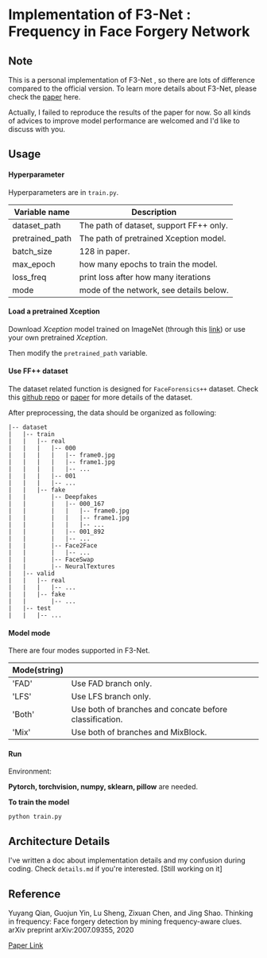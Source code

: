 # Implementation of F3-Net​ : Frequency in Face Forgery Network

## Note

This is a personal implementation of F3-Net , so there are lots of difference compared to the official version. To learn more details about F3-Net, please check the [paper](https://arxiv.org/abs/2007.09355) here.

Actually, I failed to reproduce the results of the paper for now. So all kinds of advices to improve model performance are welcomed and I'd like to discuss with you.



## Usage

#### Hyperparameter

Hyperparameters are in `train.py`.

| Variable name   | Description                             |
| --------------- | --------------------------------------- |
| dataset_path    | The path of dataset, support FF++ only. |
| pretrained_path | The path of pretrained Xception model.  |
| batch_size      | 128 in paper.                           |
| max_epoch       | how many epochs to train the model.     |
| loss_freq       | print loss after how many iterations    |
| mode            | mode of the network, see details below. |



#### Load a pretrained Xception

Download *Xception* model trained on ImageNet (through this [link](http://data.lip6.fr/cadene/pretrainedmodels/xception-b5690688.pth)) or use your own pretrained *Xception*.

Then modify the `pretrained_path`  variable.



#### Use FF++ dataset

The dataset related function is designed for `FaceForensics++`  dataset. Check this [github repo](https://github.com/ondyari/FaceForensics) or [paper](https://arxiv.org/abs/1901.08971) for more details of the dataset.

After preprocessing, the data should be organized as following:

```
|-- dataset
|   |-- train
|   |   |-- real
|   |   |	|-- 000
|   |   |	|	|-- frame0.jpg
|   |   |	|	|-- frame1.jpg
|   |   |	|	|-- ...
|   |   |	|-- 001
|   |   |	|-- ...
|   |   |-- fake
|   |   	|-- Deepfakes
|   |   	|	|-- 000_167
|   |		|	|	|-- frame0.jpg
|   |		|	|	|-- frame1.jpg
|   |		|	|	|-- ...
|   |		|	|-- 001_892
|   |		|	|-- ...
|   |   	|-- Face2Face
|   |		|	|-- ...
|   |   	|-- FaceSwap
|   |   	|-- NeuralTextures
|   |-- valid
|   |	|-- real
|   |	|	|-- ...
|   |	|-- fake
|   |		|-- ...
|   |-- test
|   |	|-- ...
```



#### Model mode

There are four modes supported in F3-Net​.

| Mode(string) |                                                         |
| ------------ | ------------------------------------------------------- |
| 'FAD'        | Use FAD branch only.                                    |
| 'LFS'        | Use LFS branch only.                                    |
| 'Both'       | Use both of branches and concate before classification. |
| 'Mix'        | Use both of branches and MixBlock.                      |

 

#### Run

Environment:

**Pytorch, torchvision, numpy, sklearn, pillow** are needed.

**To train the model**

`python train.py`



## Architecture Details

I've written a doc about implementation details and my confusion during coding. Check `details.md` if you're interested. [Still working on it]



## Reference

Yuyang Qian, Guojun Yin, Lu Sheng, Zixuan Chen, and Jing Shao. Thinking in frequency: Face forgery detection by mining frequency-aware clues. arXiv preprint arXiv:2007.09355, 2020

[Paper Link](https://arxiv.org/abs/2007.09355)
